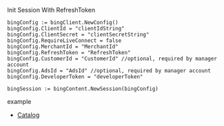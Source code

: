 Init Session With RefreshToken

```
bingConfig := bingClient.NewConfig()
bingConfig.ClientId = "clientIdString"
bingConfig.ClientSecret = "clientSecretString"
bingConfig.RequireLiveConnect = false
bingConfig.MerchantId = "MerchantId"
bingConfig.RefreshToken = "RefreshToken"
bingConfig.CustomerId = "CustomerId" //optional, required by manager account
bingConfig.AdsId = "AdsId" //optional, required by manager account
bingConfig.DeveloperToken = "developerToken"

bingSession := bingContent.NewSession(bingConfig)
```

example
* [Catalog](https://github.com/qinhong2015/bingContent/blob/master/example/catalogExample.go)